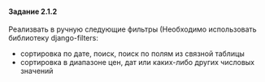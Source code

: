 #### Задание 2.1.2

Реализвать в ручную следующие фильтры (Необходимо использовать библиотеку django-filters:
- сортировка по дате, поиск, поиск по полям из связной таблицы
- сортировка в диапазоне цен, дат или каких-либо других числовых значений